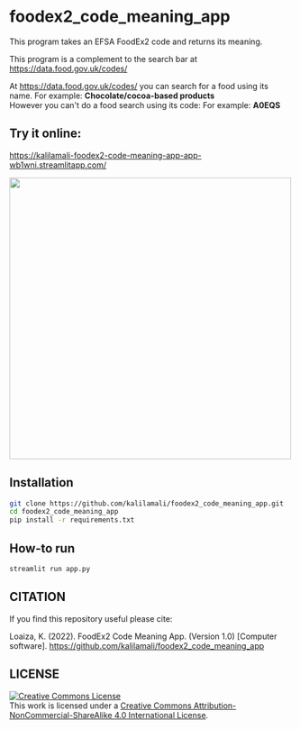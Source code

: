 # foodex2_code_meaning_app
This program takes an EFSA FoodEx2 code and returns its meaning.

This program is a complement to the search bar at https://data.food.gov.uk/codes/

At https://data.food.gov.uk/codes/ you can search for a food using its name. For example: **Chocolate/cocoa-based products**\
However you can't do a food search using its code: For example: **A0EQS**

## Try it online:
https://kalilamali-foodex2-code-meaning-app-app-wb1wni.streamlitapp.com/

<img src="https://github.com/kalilamali/foodex2_code_meaning_app/blob/main/app_image.png" width="500"/>

## Installation
```bash
git clone https://github.com/kalilamali/foodex2_code_meaning_app.git
cd foodex2_code_meaning_app
pip install -r requirements.txt
```
## How-to run
```bash
streamlit run app.py
```
## CITATION
If you find this repository useful please cite:

Loaiza, K. (2022). FoodEx2 Code Meaning App. (Version 1.0) [Computer software]. https://github.com/kalilamali/foodex2_code_meaning_app

## LICENSE
<a rel="license" href="http://creativecommons.org/licenses/by-nc-sa/4.0/"><img alt="Creative Commons License" style="border-width:0" src="https://i.creativecommons.org/l/by-nc-sa/4.0/88x31.png" /></a><br />This work is licensed under a <a rel="license" href="http://creativecommons.org/licenses/by-nc-sa/4.0/">Creative Commons Attribution-NonCommercial-ShareAlike 4.0 International License</a>.

